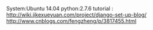 System:Ubuntu 14.04
python:2.7.6
tutorial : 
http://wiki.jikexueyuan.com/project/django-set-up-blog/
http://www.cnblogs.com/fengzheng/p/3817455.html
